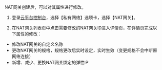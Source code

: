 NAT网关创建后，可以对其属性进行修改。

1) 登录[云平台控制台](http://console.tcecqpoc.fsphere.cn/)，选择【私有网络】选项卡，选择【NAT网关】。

2) 在NAT网关列表页中点击需要修改的NAT网关ID进入详情页，在详情页完成以下属性的修改：
- 修改NAT网关的自定义名称
- 更改NAT网关的规格，规格更改后实时设定，实时生效（变更规格不会中断原网络连接）
- 新增、减少、更换NAT网关绑定的弹性IP